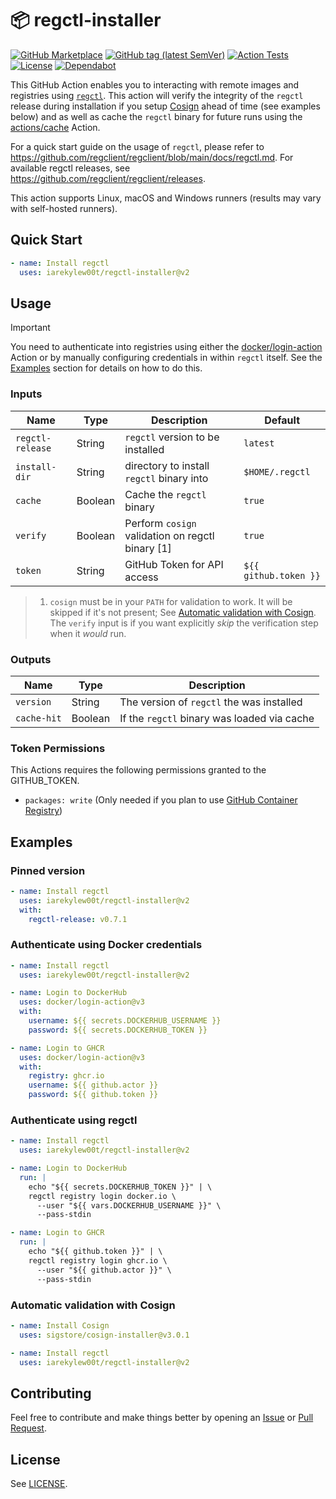 # 📦 regctl-installer

[![GitHub Marketplace](https://img.shields.io/badge/Marketplace-regctl--installer-blue?style=flat&logo=github)](https://github.com/marketplace/actions/regctl-installer)
[![GitHub tag (latest SemVer)](https://img.shields.io/github/v/tag/IAreKyleW00t/regctl-installer?style=flat&label=Latest%20Version&color=blue)](https://github.com/IAreKyleW00t/regctl-installer/tags)
[![Action Tests](https://github.com/IAreKyleW00t/regctl-installer/actions/workflows/test.yml/badge.svg)](https://github.com/IAreKyleW00t/regctl-installer/actions/workflows/test.yml)
[![License](https://img.shields.io/github/license/IAreKyleW00t/regctl-installer?label=License)](https://github.com/IAreKyleW00t/regctl-installer/blob/main/LICENSE)
[![Dependabot](https://img.shields.io/badge/Dependabot-0366d6?style=flat&logo=dependabot&logoColor=white)](.github/dependabot.yml)

This GitHub Action enables you to interacting with remote images and registries
using [`regctl`](https://github.com/google/go-containerregistry/tree/main/cmd/regctl).
This action will verify the integrity of the `regctl` release during installation
if you setup [Cosign](https://docs.sigstore.dev/cosign/overview/) ahead of
time (see examples below) and as well as cache the `regctl` binary for future runs
using the [actions/cache](https://github.com/actions/cache) Action.

For a quick start guide on the usage of `regctl`, please refer to
https://github.com/regclient/regclient/blob/main/docs/regctl.md. For available
regctl releases, see https://github.com/regclient/regclient/releases.

This action supports Linux, macOS and Windows runners (results may vary with self-hosted runners).

## Quick Start

```yaml
- name: Install regctl
  uses: iarekylew00t/regctl-installer@v2
```

## Usage

> [!IMPORTANT]
>
> You need to authenticate into registries using either the
> [docker/login-action](https://github.com/docker/login-action) Action or by
> manually configuring credentials in within `regctl` itself. See the
> [Examples](#examples) section for details on how to do this.

### Inputs

| Name             | Type    | Description                                      | Default               |
| ---------------- | ------- | ------------------------------------------------ | --------------------- |
| `regctl-release` | String  | `regctl` version to be installed                 | `latest`              |
| `install-dir`    | String  | directory to install `regctl` binary into        | `$HOME/.regctl`       |
| `cache`          | Boolean | Cache the `regctl` binary                        | `true`                |
| `verify`         | Boolean | Perform `cosign` validation on regctl binary [1] | `true`                |
| `token`          | String  | GitHub Token for API access                      | `${{ github.token }}` |

> 1. `cosign` must be in your `PATH` for validation to work. It will be skipped
>    if it's not present; See
>    [Automatic validation with Cosign](#automatic-validation-with-cosign).
>    The `verify` input is if you want explicitly _skip_ the verification step when it _would_ run.

### Outputs

| Name        | Type    | Description                                 |
| ----------- | ------- | ------------------------------------------- |
| `version`   | String  | The version of `regctl` the was installed   |
| `cache-hit` | Boolean | If the `regctl` binary was loaded via cache |

### Token Permissions

This Actions requires the following permissions granted to the GITHUB_TOKEN.

- `packages: write` (Only needed if you plan to use
  [GitHub Container Registry](https://docs.github.com/en/packages/working-with-a-github-packages-registry/working-with-the-container-registry))

## Examples

### Pinned version

```yaml
- name: Install regctl
  uses: iarekylew00t/regctl-installer@v2
  with:
    regctl-release: v0.7.1
```

### Authenticate using Docker credentials

```yaml
- name: Install regctl
  uses: iarekylew00t/regctl-installer@v2

- name: Login to DockerHub
  uses: docker/login-action@v3
  with:
    username: ${{ secrets.DOCKERHUB_USERNAME }}
    password: ${{ secrets.DOCKERHUB_TOKEN }}

- name: Login to GHCR
  uses: docker/login-action@v3
  with:
    registry: ghcr.io
    username: ${{ github.actor }}
    password: ${{ github.token }}
```

### Authenticate using regctl

```yaml
- name: Install regctl
  uses: iarekylew00t/regctl-installer@v2

- name: Login to DockerHub
  run: |
    echo "${{ secrets.DOCKERHUB_TOKEN }}" | \
    regctl registry login docker.io \
      --user "${{ vars.DOCKERHUB_USERNAME }}" \
      --pass-stdin

- name: Login to GHCR
  run: |
    echo "${{ github.token }}" | \
    regctl registry login ghcr.io \
      --user "${{ github.actor }}" \
      --pass-stdin
```

### Automatic validation with Cosign

```yaml
- name: Install Cosign
  uses: sigstore/cosign-installer@v3.0.1

- name: Install regctl
  uses: iarekylew00t/regctl-installer@v2
```

## Contributing

Feel free to contribute and make things better by opening an
[Issue](https://github.com/IAreKyleW00t/regctl-installer/issues) or
[Pull Request](https://github.com/IAreKyleW00t/regctl-installer/pulls).

## License

See [LICENSE](https://github.com/IAreKyleW00t/regctl-installer/blob/main/LICENSE).
